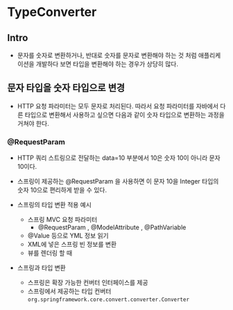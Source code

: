# TypeConverter

## Intro

- 문자를 숫자로 변환하거나, 반대로 숫자를 문자로 변환해야 하는 것 처럼 애플리케이션을 개발하다 보면 타입을 변환해야 하는 경우가 상당히 많다.

## 문자 타입을 숫자 타입으로 변경 

- HTTP 요청 파라미터는 모두 문자로 처리된다. 따라서 요청 파라미터를 자바에서 다른 타입으로 변환해서 사용하고 싶으면 다음과 같이 숫자 타입으로 변환하는 과정을 거쳐야 한다.

### @RequestParam 

- HTTP 쿼리 스트링으로 전달하는 data=10 부분에서 10은 숫자 10이 아니라 문자 10이다. 
- 스프링이 제공하는 @RequestParam 을 사용하면 이 문자 10을 Integer 타입의 숫자 10으로 편리하게 받을 수 있다.


- 스프링의 타입 변환 적용 예시
	- 스프링 MVC 요청 파라미터
	    - @RequestParam , @ModelAttribute , @PathVariable
	- @Value 등으로 YML 정보 읽기 
	- XML에 넣은 스프링 빈 정보를 변환 
	- 뷰를 렌더링 할 때

- 스프링과 타입 변환
	- 스프링은 확장 가능한 컨버터 인터페이스를 제공
	- 스프링에서 제공하는 타입 컨버터 `org.springframework.core.convert.converter.Converter`
